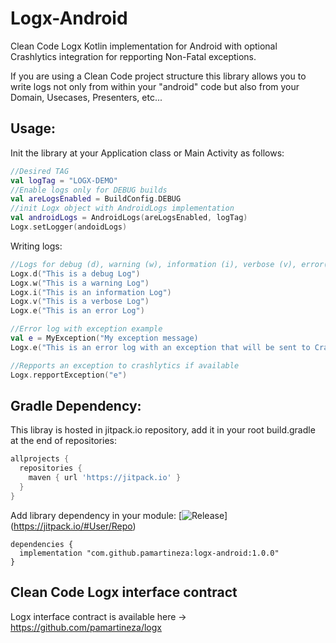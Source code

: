 # Logx-Android
Clean Code Logx Kotlin implementation for Android with optional Crashlytics integration for repporting Non-Fatal exceptions.

If you are using a Clean Code project structure this library allows you to write logs not only from within your "android" code but also from your Domain, Usecases, Presenters, etc...

## Usage:
Init the library at your Application class or Main Activity as follows:

```kotlin
//Desired TAG
val logTag = "LOGX-DEMO"
//Enable logs only for DEBUG builds
val areLogsEnabled = BuildConfig.DEBUG
//init Logx object with AndroidLogs implementation
val androidLogs = AndroidLogs(areLogsEnabled, logTag)
Logx.setLogger(andoidLogs)
```
Writing logs:
```kotlin
//Logs for debug (d), warning (w), information (i), verbose (v), error(e)
Logx.d("This is a debug Log")
Logx.w("This is a warning Log")
Logx.i("This is an information Log")
Logx.v("This is a verbose Log")
Logx.e("This is an error Log")

//Error log with exception example
val e = MyException("My exception message)
Logx.e("This is an error log with an exception that will be sent to Crashlytics if available", e)

//Repports an exception to crashlytics if available
Logx.repportException("e")

```



## Gradle Dependency:
This libray is hosted in jitpack.io repository, add it in your root build.gradle at the end of repositories:
```groovy
allprojects {
  repositories {
    maven { url 'https://jitpack.io' }
  }
}  
```
Add library dependency in your module: [![Release](https://jitpack.io/v/pamartineza/logx-android.svg)]
(https://jitpack.io/#User/Repo)
```
dependencies {
  implementation "com.github.pamartineza:logx-android:1.0.0"
}
```

## Clean Code Logx interface contract
Logx interface contract is available here -> https://github.com/pamartineza/logx
